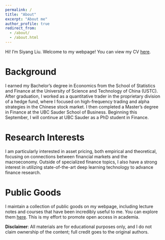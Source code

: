 ```yaml
---
permalink: /
title: "About"
excerpt: "About me"
author_profile: true
redirect_from: 
  - /about/
  - /about.html
---
```


Hi! I’m Siyang Liu. Welcome to my webpage! You can view my CV [here](https://lsy617004926.github.io/cv/).

Background
======

I earned my Bachelor’s degree in Economics from the School of Statistics and Finance at the University of Science and Technology of China (USTC). After graduation, I worked as a quantitative trader in the proprietary division of a hedge fund, where I focused on high-frequency trading and alpha strategies in the Chinese stock market. I then completed a Master’s degree in Finance at the UBC Sauder School of Business. Beginning this September, I will continue at UBC Sauder as a PhD student in Finance.

<!--Outside of my academic work, I enjoy building my own quantitative trading system and maintain a quantitative investment database, which I am currently integrating with stock and cryptocurrency exchanges.-->

<!-- After talking so much about my geeky activities, I’m also a passionate fan of stand-up comedy and have a interest in existentialist philosophy.-->

Research Interests
======

I am particularly interested in asset pricing, both empirical and theoretical, focusing on connections between financial markets and the macroeconomy. Outside of specialized finance topics, I also have a strong interest in utilizing state-of-the-art deep learning technology to advance finance research.

Public Goods
======

I maintain a collection of public goods on my webpage, including lecture notes and courses that have been incredibly useful to me. You can explore them [here](https://lsy617004926.github.io/public%20goods/). This is my effort to promote open access in academia.

**Disclaimer**: All materials are for educational purposes only, and I do not claim ownership of the content; full credit goes to the original authors.

<!-- I use qualitative, quantitative, and computational methods to holistically investigate socio-technical systems of technology and knowledge production. I have a particular focus on decentralized communities and institutions, such as open source software, scientific research, peer production platforms (like Wikipedia), and social media sites. Most of my previous work has focused on Wikipedia, where I’ve studied the people and algorithms that produce and maintain an open encyclopedia. I’ve also studied scientific research networks and projects, including the Long-Term Ecological Research Network, the Open Science Grid, and the Moore-Sloan Data Science Environments. I study topics including newcomer socialization, cooperation and conflict, community governance, specialization and professionalization, information verification and quality control, hackathons and community workshops, the roles of support staff and technicians, bias and discrimination, and diversity and inclusion. I also often focus on how these issues all intersect with and are embedded in the design of software and automated systems. -->

<!-- My background and history
======
I received my Ph.D from the UC-Berkeley School of Information, my M.A. from the Communication, Culture, and Technology program at Georgetown University, and my B.A. in the Humanities program at the University of Texas at Austin. For just under five years after receiving my Ph.D, I was at the Berkeley Institute for Data Science as a staff ethnographer. At BIDS, I was first a postdoctoral scholar, then became a principal investigator and led several research and education efforts, including the institute’s Data Science Studies efforts and the Best Practices in Data Science series. -->
